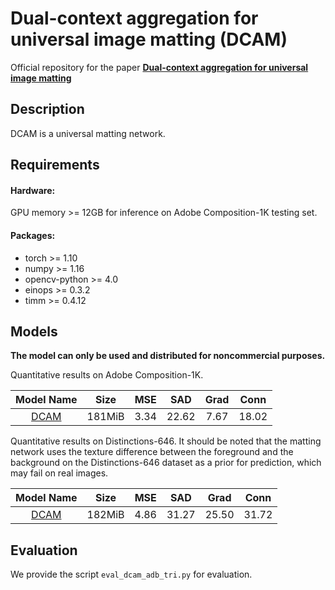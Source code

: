 # Dual-context aggregation for universal image matting (DCAM)

Official repository for the paper [**Dual-context aggregation for universal image matting**](https://link.springer.com/article/10.1007/s11042-023-17517-w)

## Description

DCAM is a universal matting network.

## Requirements
#### Hardware:

GPU memory >= 12GB for inference on Adobe Composition-1K testing set.

#### Packages:

- torch >= 1.10
- numpy >= 1.16
- opencv-python >= 4.0
- einops >= 0.3.2
- timm >= 0.4.12

## Models
**The model can only be used and distributed for noncommercial purposes.** 

Quantitative results on Adobe Composition-1K.

| Model Name  |   Size   | MSE | SAD | Grad | Conn |
| :------------: |:-----------:| :----:|:---:|:---:|:---:|
| [DCAM](https://pan.baidu.com/s/1dbn_v-qYi8rMN_DrcPUhYA?pwd=klrb) | 181MiB | 3.34 | 22.62 | 7.67 | 18.02 |

Quantitative results on Distinctions-646.
It should be noted that the matting network uses the texture difference between the foreground and the background on the Distinctions-646 dataset as a prior for prediction, which may fail on real images.

| Model Name  |   Size   | MSE | SAD | Grad | Conn |
| :------------: |:-----------:| :----:|:---:|:---:|:---:|
| [DCAM](https://pan.baidu.com/s/1u21PG2njLTEfyHajqjz88A?pwd=gtr1) | 182MiB | 4.86 | 31.27 | 25.50 | 31.72 |


## Evaluation
We provide the script `eval_dcam_adb_tri.py`  for evaluation.



